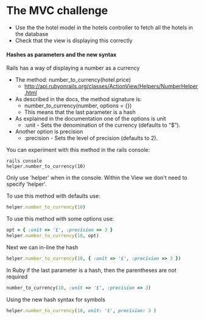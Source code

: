 # The MVC challenge
* Use the the hotel model in the hotels controller to fetch all the hotels in the database
* Check that the view is displaying this correctly

#### Hashes as parameters and the new syntax

Rails has a way of displaying a number as a currency
* The method: number_to_currency(hotel.price)
  * http://api.rubyonrails.org/classes/ActionView/Helpers/NumberHelper.html
* As described in the docs, the method signature is:
  * number_to_currency(number, options = {})
  * This means that the last parameter is a hash
* As explained in the documentation one of the options is unit
  * :unit - Sets the denomination of the currency (defaults to “$”).
* Another option is precision
  * :precision - Sets the level of precision (defaults to 2).

You can experiment with this method in the rails console:
```
rails console
helper.number_to_currency(10)
```
Only use 'helper' when in the console. Within the View we don't need to specify 'helper'.

To use this method with defaults use:
```ruby
helper.number_to_currency(10)
```

To use this method with some options use:
```ruby
opt = { :unit => '£', :precision => 3 }
helper.number_to_currency(10, opt)
```
Next we can in-line the hash
```ruby
helper.number_to_currency(10, { :unit => '£', :precision => 3 })
```
In Ruby if the last parameter is a hash, then the parentheses are not required

```ruby
number_to_currency(10, :unit => '£', :precision => 3)
```
Using the new hash syntax for symbols
```ruby
helper.number_to_currency(10, unit: '£', precision: 3 )
```
